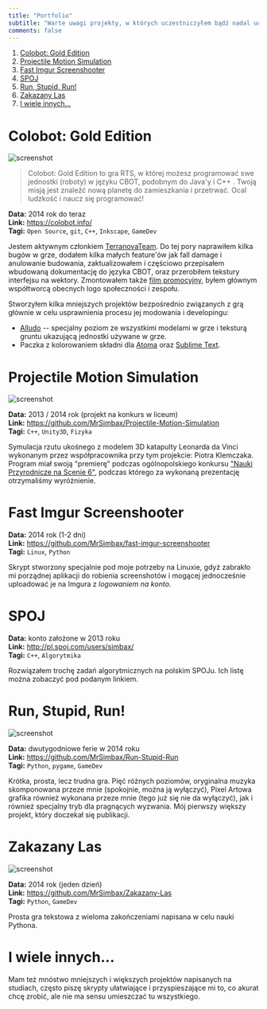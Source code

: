 ```yaml
---
title: "Portfolio"
subtitle: "Warte uwagi projekty, w których uczestniczyłem bądź nadal uczestniczę, niektóre całkowicie moje"
comments: false
---
```


1. [Colobot: Gold Edition](#colobot-gold-edition)
1. [Projectile Motion Simulation](#projectile-motion-simulation)
1. [Fast Imgur Screenshooter](#fast-imgur-screenshooter)
1. [SPOJ](#spoj)
1. [Run, Stupid, Run!](#run-stupid-run)
1. [Zakazany Las](#zakazany-las)
1. [I wiele innych...](#i-wiele-innych)

# Colobot: Gold Edition #

![screenshot](/img/portfolio/colobot.png)

> Colobot: Gold Edition to gra RTS, w której możesz programować swe jednostki (roboty) w języku CBOT, podobnym do Java'y i C++ . Twoją misją jest znaleźć nową planetę do zamieszkania i przetrwać. Ocal ludzkość i naucz się programować!

**Data:** 2014 rok do teraz  
**Link:** https://colobot.info/  
**Tagi:** `Open Source`, `git`, `C++`, `Inkscape`, `GameDev`

Jestem aktywnym członkiem [TerranovaTeam](https://colobot.info/pl/terranovateam/). Do tej pory naprawiłem kilka bugów w grze, dodałem kilka małych feature'ów jak fall damage i anulowanie budowania, zaktualizowałem i częściowo przepisałem wbudowaną dokumentację do języka CBOT, oraz przerobiłem tekstury interfejsu na wektory. Zmontowałem także [film promocyjny](https://www.youtube.com/watch?v=z67XZ155b6g), byłem głównym współtworcą obecnych logo społeczności i zespołu.

Stworzyłem kilka mniejszych projektów bezpośrednio związanych z grą głównie w celu usprawnienia procesu jej modowania i developingu:

* [Alludo](https://github.com/MrSimbax/colobot-alludo) -- specjalny poziom ze wszystkimi modelami w grze i teksturą gruntu ukazującą jednostki używane w grze.
* Paczka z kolorowaniem składni dla [Atoma](https://github.com/MrSimbax/colobot-development-pack) oraz [Sublime Text](https://github.com/MrSimbax/sublime-colobot-syntax).

# Projectile Motion Simulation #

![screenshot](/img/portfolio/projectile-motion-simulation.png)

**Data:** 2013 / 2014 rok (projekt na konkurs w liceum)  
**Link:** https://github.com/MrSimbax/Projectile-Motion-Simulation  
**Tagi:** `C++`, `Unity3D`, `Fizyka`

Symulacja rzutu ukośnego z modelem 3D katapulty Leonarda da Vinci wykonanym przez współpracownika przy tym projekcie: Piotra Klemczaka. Program miał swoją "premierę" podczas ogólnopolskiego konkursu ["Nauki Przyrodnicze na Scenie 6"](http://www.staff.amu.edu.pl/~fizscena/SOS6raport.htm), podczas którego za wykonaną prezentację otrzymaliśmy wyróżnienie.

# Fast Imgur Screenshooter #

**Data:** 2014 rok (1-2 dni)  
**Link:** https://github.com/MrSimbax/fast-imgur-screenshooter  
**Tagi:** `Linux`, `Python`

Skrypt stworzony specjalnie pod moje potrzeby na Linuxie, gdyż zabrakło mi porządnej aplikacji do robienia screenshotów i mogącej jednocześnie uploadować je na Imgura z *logowaniem na konto*.

# SPOJ #

**Data:** konto założone w 2013 roku  
**Link:** http://pl.spoj.com/users/simbax/  
**Tagi:** `C++`, `Algorytmika`

Rozwiązałem trochę zadań algorytmicznych na polskim SPOJu. Ich listę można zobaczyć pod podanym linkiem.

# Run, Stupid, Run! #

![screenshot](/img/portfolio/run-stupid-run.png)

**Data:** dwutygodniowe ferie w 2014 roku  
**Link:** https://github.com/MrSimbax/Run-Stupid-Run  
**Tagi:** `Python`, `pygame`, `GameDev`

Krótka, prosta, lecz trudna gra. Pięć różnych poziomów, oryginalna muzyka skomponowana przeze mnie (spokojnie, można ją wyłączyć), Pixel Artowa grafika również wykonana przeze mnie (tego już się nie da wyłączyć), jak i również specjalny tryb dla pragnących wyzwania. Mój pierwszy większy projekt, który doczekał się publikacji.

# Zakazany Las #

![screenshot](/img/portfolio/zakazany-las.png)

**Data:** 2014 rok (jeden dzień)  
**Link:** https://github.com/MrSimbax/Zakazany-Las  
**Tagi:** `Python`, `GameDev`

Prosta gra tekstowa z wieloma zakończeniami napisana w celu nauki Pythona.

# I wiele innych... #

Mam też mnóstwo mniejszych i większych projektów napisanych na studiach, często piszę skrypty ułatwiające i przyspieszające mi to, co akurat chcę zrobić, ale nie ma sensu umieszczać tu wszystkiego.